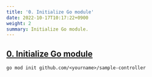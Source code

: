 ```yaml
---
title: '0. Initialize Go module'
date: 2022-10-17T10:17:22+0900
weight: 2
summary: Initialize Go module.
---
```


## [0. Initialize Go module](https://github.com/nakamasato/sample-controller/commit/d5bd3b7c353ece1f694822e510f01c9da38ed4d6)

```
go mod init github.com/<yourname>/sample-controller
```
